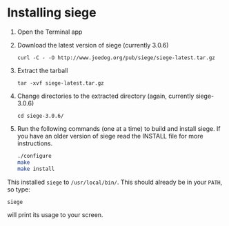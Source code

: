 Installing siege
================

1.  Open the Terminal app
2.  Download the latest version of siege (currently 3.0.6)
    
    ``curl -C - -O http://www.joedog.org/pub/siege/siege-latest.tar.gz``
    
3.  Extract the tarball
    
    ``tar -xvf siege-latest.tar.gz``
    
4.  Change directories to the extracted directory (again, currently siege-3.0.6)
    
    ``cd siege-3.0.6/``
    
5.  Run the following commands (one at a time) to build and install siege. If you have an older version of siege 
    read the INSTALL file for more instructions.
    
    ```bash
    ./configure
    make
    make install

This installed ``siege`` to ``/usr/local/bin/``. This should already be in your ``PATH``, so type:

``siege``

will print its usage to your screen.
